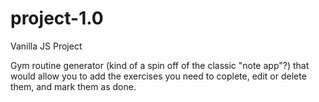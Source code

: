 # project-1.0

Vanilla JS Project

Gym routine generator (kind of a spin off of the classic "note app"?) that would allow you to add the exercises you need to coplete, edit or delete them, and mark them as done.


